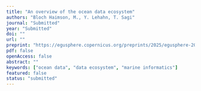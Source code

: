 ```yaml
---
title: "An overview of the ocean data ecosystem"
authors: "Bloch Haimson, M., Y. Lehahn, T. Sagi"
journal: "Submitted"
year: "Submitted"
doi: ""
url: ""
preprint: "https://egusphere.copernicus.org/preprints/2025/egusphere-2025-1016/"
pdf: false
openAccess: false
abstract: ""
keywords: ["ocean data", "data ecosystem", "marine informatics"]
featured: false
status: "submitted"
---
```

